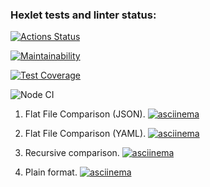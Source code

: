 ### Hexlet tests and linter status:

[![Actions Status](https://github.com/TemaGolovin/frontend-project-46/workflows/hexlet-check/badge.svg)](https://github.com/TemaGolovin/frontend-project-46/actions)

[![Maintainability](https://api.codeclimate.com/v1/badges/3495063199468d7f8813/maintainability)](https://codeclimate.com/github/TemaGolovin/frontend-project-46/maintainability)

[![Test Coverage](https://api.codeclimate.com/v1/badges/3495063199468d7f8813/test_coverage)](https://codeclimate.com/github/TemaGolovin/frontend-project-46/test_coverage)

![Node CI](https://github.com/TemaGolovin/frontend-project-46/actions/workflows/nodejs.yml/badge.svg)

1. Flat File Comparison (JSON).
   [![asciinema](https://asciinema.org/a/XvzjgZvesNKQxpmB1qgBe3Uhx.svg)](https://asciinema.org/a/XvzjgZvesNKQxpmB1qgBe3Uhx)

2. Flat File Comparison (YAML).
   [![asciinema](https://asciinema.org/a/L7BTceFjIzOoJ85iJcgThcYe5.svg)](https://asciinema.org/a/L7BTceFjIzOoJ85iJcgThcYe5)

3. Recursive comparison.
   [![asciinema](https://asciinema.org/a/80ctbnVJ7RvpOpEWGejg2hjeD.svg)](https://asciinema.org/a/80ctbnVJ7RvpOpEWGejg2hjeD)

4. Plain format.
   [![asciinema](https://asciinema.org/a/6aDunWEiecPkOkV96xxyKWL4W.svg)](https://asciinema.org/a/6aDunWEiecPkOkV96xxyKWL4W)
